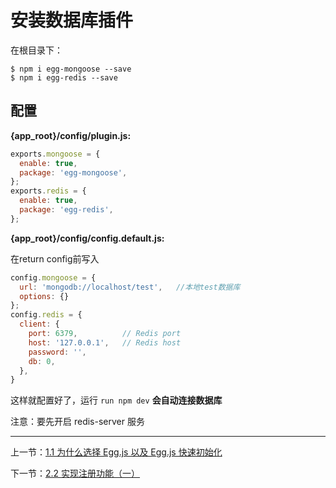 # 安装数据库插件

在根目录下：

```shell
$ npm i egg-mongoose --save
$ npm i egg-redis --save
```

## 配置

**{app_root}/config/plugin.js:**

```javascript
exports.mongoose = {
  enable: true,
  package: 'egg-mongoose',
};
exports.redis = {
  enable: true,
  package: 'egg-redis',
};
```

**{app_root}/config/config.default.js:**

在return config前写入

```Javascript
config.mongoose = {
  url: 'mongodb://localhost/test',   //本地test数据库
  options: {}
};
config.redis = {
  client: {
    port: 6379,          // Redis port
    host: '127.0.0.1',   // Redis host
    password: '',
    db: 0,
  },
}
```

这样就配置好了，运行 `run npm dev` **会自动连接数据库**

注意：要先开启 redis-server 服务

---

上一节：[1.1 为什么选择 Egg.js 以及 Egg.js 快速初始化](1.1%20为什么选择%20Egg.js%20以及%20Egg.js%20快速初始化.md)

下一节：[2.2 实现注册功能（一）](2.2%20实现注册功能（一）.md)

